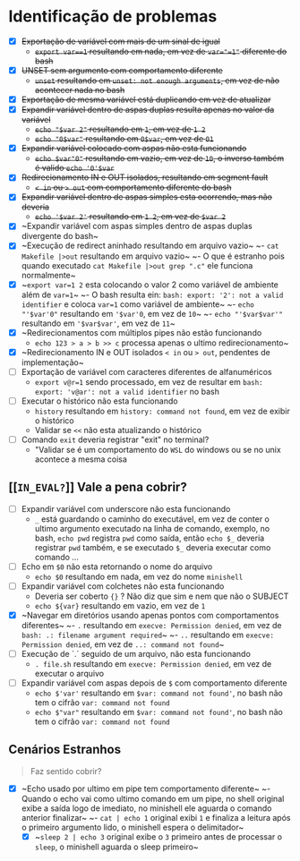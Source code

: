 # Identificação de problemas

- [x] ~~Exportação de variável com mais de um sinal de igual~~
	- ~~`export var==1` resultando em nada, em vez de `var="=1"` diferente do bash~~
- [x] ~~UNSET sem argumento com comportamento diferente~~
	- ~~`unset` resultando em `unset: not enough arguments`, em vez de não acontecer nada no bash~~
- [x] ~~Exportação de mesma variável está duplicando em vez de atualizar~~
- [x] ~~Expandir variável dentro de aspas duplas resulta apenas no valor da variável~~
	- ~~`echo "$var 2"` resultando em `1`, em vez de  `1 2`~~
	- ~~`echo "0$var"` resultando em `0$var`, em vez de  `01`~~
- [x] ~~Expandir variável colocado com aspas não esta funcionando~~
	- ~~`echo $var"0"` resultando em vazio, em vez de `10`, o inverso também é valido `echo '0'$var`~~
- [x] ~~Redirecionamento IN e OUT isolados, resultando em segment fault~~
	- ~~`< in` ou `> out` com comportamento diferente do bash~~ 
- [x] ~~Expandir variável dentro de aspas simples esta ocorrendo, mas não deveria~~
	- ~~`echo '$var 2'` resultando em `1 2`, em vez de  `$var 2`~~
- [x] ~Expandir variável com aspas simples dentro de aspas duplas divergente do bash~
- [x] ~Execução de redirect aninhado resultando em arquivo vazio~
	~- `cat Makefile |>out` resultando em arquivo vazio~
	~- O que é estranho pois quando executado `cat Makefile |>out grep ".c"` ele funciona normalmente~
- [x] ~`export var=1 2` esta colocando	o valor 2 como variável de ambiente além de `var=1`~
	~- O bash resulta ein: `bash: export: '2': not a valid identifier` e coloca `var=1` como variável de ambiente~
	~- `echo "'$var'0"` resultando em `'$var'0`, em vez de `10`~
	~- `echo "'$var$var'"` resultando em `'$var$var'`, em vez de `11`~
- [x] ~Redirecionamentos com múltiplos pipes não estão funcionando
	- `echo 123 > a > b >> c` processa apenas o ultimo redirecionamento~
- [x] ~Redirecionamento IN e OUT isolados `< in` ou `> out`, pendentes de implementação~
- [ ] Exportação de variável com caracteres diferentes de alfanuméricos
	- `export v@r=1` sendo processado, em vez de resultar em `bash: export: 'v@ar': not a valid identifier` no bash
- [ ] Executar o histórico não esta funcionando
	- `history` resultando em `history: command not found`, em vez de exibir o histórico
	- Validar se `<<` não esta atualizando o histórico
- [ ] Comando `exit` deveria registrar "exit" no terminal?
	- "Validar se é um comportamento do `WSL` do windows ou se no unix acontece a mesma coisa

## [[`IN_EVAL?`]] Vale a pena cobrir? 

- [ ] Expandir variável com underscore não esta funcionando
	- `_` está guardando o caminho do executável, em vez de conter o ultimo argumento executado na linha de comando, exemplo, no bash, `echo pwd` registra `pwd` como saída, então `echo $_` deveria registrar `pwd` também, e se executado `$_` deveria executar como comando ...
- [ ] Echo em `$0` não esta retornando o nome do arquivo
	- `echo $0` resultando em nada, em vez do nome `minishell`
- [ ] Expandir variável com colchetes não esta funcionando
	- Deveria ser coberto `{}` ? Não diz que sim e nem que não o SUBJECT
	- `echo ${var}` resultando em vazio, em vez de `1`
- [x] ~Navegar em diretórios usando apenas pontos com comportamentos diferentes~
	~- `.` resultando em `execve: Permission denied`, em vez de `bash: .: filename argument required`~
	~- `..` resultando em `execve: Permission denied`, em vez de `..: command not found`~
- [ ] Execução de ´.´ seguido de um arquivo, não esta funcionando
	- `. file.sh` resultando em `execve: Permission denied`, em vez de executar o arquivo
- [ ] Expandir variável com aspas depois de `$` com comportamento diferente
	- `echo $'var'` resultando em `$var: command not found'`, no bash não tem o cifrão `var: command not found`
	- `echo $"var"` resultando em `$var: command not found'`, no bash não tem o cifrão `var: command not found`

## Cenários Estranhos

> Faz sentido cobrir?

- [x] ~Echo usado por ultimo em pipe tem comportamento diferente~
	~- Quando o echo vai como ultimo comando em um pipe, no shell original exibe a saída logo de imediato, no minishell ele aguarda o comando anterior finalizar~
	~- `cat | echo 1` original exibi `1` e finaliza a leitura após o primeiro argumento lido, o minishell espera o delimitador~
	- [x] ~`sleep 2 | echo 3` original exibe	o `3` primeiro antes de processar o `sleep`, o	minishell aguarda o sleep primeiro~
